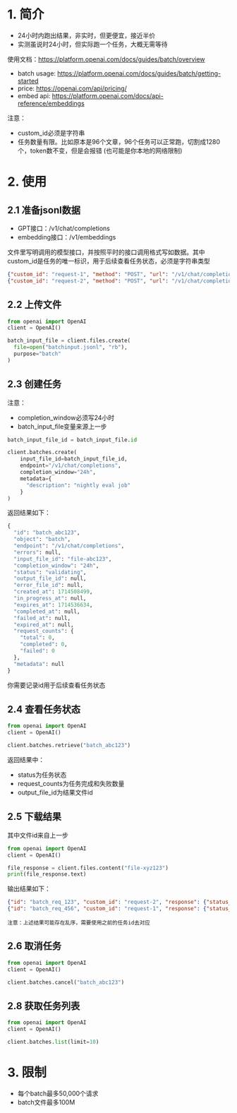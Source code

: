 # 1. 简介

- 24小时内跑出结果，非实时，但更便宜，接近半价
- 实测虽说时24小时，但实际跑一个任务，大概无需等待

使用文档：https://platform.openai.com/docs/guides/batch/overview
- batch usage: https://platform.openai.com/docs/guides/batch/getting-started
- price: https://openai.com/api/pricing/
- embed api: https://platform.openai.com/docs/api-reference/embeddings

注意：
- custom_id必须是字符串
- 任务数量有限。比如原本是96个文章，96个任务可以正常跑，切割成1280个，token数不变，但是会报错 (也可能是你本地的网络限制)

# 2. 使用

## 2.1 准备jsonl数据

- GPT接口：/v1/chat/completions
- embedding接口：/v1/embeddings

文件里写明调用的模型接口，并按照平时的接口调用格式写如数据。其中custom_id是任务的唯一标识，用于后续查看任务状态，必须是字符串类型

```json
{"custom_id": "request-1", "method": "POST", "url": "/v1/chat/completions", "body": {"model": "gpt-3.5-turbo-0125", "messages": [{"role": "system", "content": "You are a helpful assistant."},{"role": "user", "content": "Hello world!"}],"max_tokens": 1000}}
{"custom_id": "request-2", "method": "POST", "url": "/v1/chat/completions", "body": {"model": "gpt-3.5-turbo-0125", "messages": [{"role": "system", "content": "You are an unhelpful assistant."},{"role": "user", "content": "Hello world!"}],"max_tokens": 1000}}
```

## 2.2 上传文件

```python
from openai import OpenAI
client = OpenAI()

batch_input_file = client.files.create(
  file=open("batchinput.jsonl", "rb"),
  purpose="batch"
)
```

## 2.3 创建任务

注意：
- completion_window必须写24小时
- batch_input_file变量来源上一步

```python
batch_input_file_id = batch_input_file.id

client.batches.create(
    input_file_id=batch_input_file_id,
    endpoint="/v1/chat/completions",
    completion_window="24h",
    metadata={
      "description": "nightly eval job"
    }
)
```

返回结果如下：

```python
{
  "id": "batch_abc123",
  "object": "batch",
  "endpoint": "/v1/chat/completions",
  "errors": null,
  "input_file_id": "file-abc123",
  "completion_window": "24h",
  "status": "validating",
  "output_file_id": null,
  "error_file_id": null,
  "created_at": 1714508499,
  "in_progress_at": null,
  "expires_at": 1714536634,
  "completed_at": null,
  "failed_at": null,
  "expired_at": null,
  "request_counts": {
    "total": 0,
    "completed": 0,
    "failed": 0
  },
  "metadata": null
}
```

你需要记录id用于后续查看任务状态

## 2.4 查看任务状态

```python
from openai import OpenAI
client = OpenAI()

client.batches.retrieve("batch_abc123")
```

返回结果中：
- status为任务状态
- request_counts为任务完成和失败数量
- output_file_id为结果文件id

## 2.5 下载结果

其中文件id来自上一步

```python
from openai import OpenAI
client = OpenAI()

file_response = client.files.content("file-xyz123")
print(file_response.text)
```

输出结果如下：
```json
{"id": "batch_req_123", "custom_id": "request-2", "response": {"status_code": 200, "request_id": "req_123", "body": {"id": "chatcmpl-123", "object": "chat.completion", "created": 1711652795, "model": "gpt-3.5-turbo-0125", "choices": [{"index": 0, "message": {"role": "assistant", "content": "Hello."}, "logprobs": null, "finish_reason": "stop"}], "usage": {"prompt_tokens": 22, "completion_tokens": 2, "total_tokens": 24}, "system_fingerprint": "fp_123"}}, "error": null}
{"id": "batch_req_456", "custom_id": "request-1", "response": {"status_code": 200, "request_id": "req_789", "body": {"id": "chatcmpl-abc", "object": "chat.completion", "created": 1711652789, "model": "gpt-3.5-turbo-0125", "choices": [{"index": 0, "message": {"role": "assistant", "content": "Hello! How can I assist you today?"}, "logprobs": null, "finish_reason": "stop"}], "usage": {"prompt_tokens": 20, "completion_tokens": 9, "total_tokens": 29}, "system_fingerprint": "fp_3ba"}}, "error": null}
```

```text
注意：上述结果可能存在乱序，需要使用之前的任务id去对应
```

## 2.6 取消任务

```python
from openai import OpenAI
client = OpenAI()

client.batches.cancel("batch_abc123")
```

## 2.8 获取任务列表

```python
from openai import OpenAI
client = OpenAI()

client.batches.list(limit=10)
```

# 3. 限制

- 每个batch最多50,000个请求
- batch文件最多100M